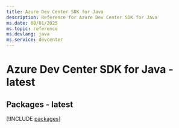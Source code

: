 ```yaml
---
title: Azure Dev Center SDK for Java
description: Reference for Azure Dev Center SDK for Java
ms.date: 08/01/2025
ms.topic: reference
ms.devlang: java
ms.service: devcenter
---
```

# Azure Dev Center SDK for Java - latest
## Packages - latest
[!INCLUDE [packages](dev-center-index.md)]